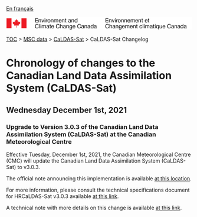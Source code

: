 [En français](changelog_caldas-sat_fr.md)

![ECCC logo](../../img_eccc-logo.png)

[TOC](../../readme_en.md) > [MSC data](../readme_en.md) > [CaLDAS-Sat](readme_caldas-sat_en.md) > CaLDAS-Sat Changelog

# Chronology of changes to the Canadian Land Data Assimilation System (CaLDAS-Sat)

## Wednesday December 1st, 2021

### Upgrade to Version 3.0.3 of the Canadian Land Data Assimilation System (CaLDAS-Sat) at the Canadian Meteorological Centre

Effective Tuesday, December 1st, 2021, the Canadian Meteorological Centre (CMC) will update the Canadian Land Data Assimilation System (CaLDAS-Sat) to v3.0.3.


The official note announcing this implementation is available [at this location](https://dd.meteo.gc.ca/doc/genots/2021/11/29/NOCN03_CWAO_xxxx).

For more information, please consult the technical specifications document for HRCaLDAS-Sat v3.0.3 available [at this link](https://collaboration.cmc.ec.gc.ca/cmc/CMOI/product_guide/docs/tech_specifications/tech_specifications_CaLDAS-Sat_3.0.3_e.pdf).

A technical note with more details on this change is available [at this link](https://collaboration.cmc.ec.gc.ca/cmc/CMOI/product_guide/docs/tech_notes/technote_caldas-sat-303_e.pdf).



